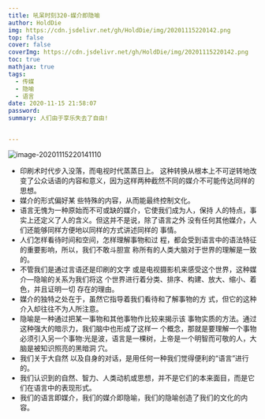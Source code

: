 ```yaml
---
title: 吼呆时刻320-媒介即隐喻
author: HoldDie
img: https://cdn.jsdelivr.net/gh/HoldDie/img/20201115220142.png
top: false
cover: false
coverImg: https://cdn.jsdelivr.net/gh/HoldDie/img/20201115220142.png
toc: true
mathjax: true
tags:
  - 传媒
  - 隐喻
  - 语言
date: 2020-11-15 21:58:07
password:
summary: 人们由于享乐失去了自由!


---
```




![image-20201115220141110](https://cdn.jsdelivr.net/gh/HoldDie/img/20201115220142.png)



- 印刷术时代步入没落，而电视时代蒸蒸日上。 这种转换从根本上不可逆转地改变了公众话语的内容和意义，因为这样两种截然不同的媒介不可能传达同样的思想。
- 媒介的形式偏好某 些特殊的内容，从而能最终控制文化。
- 语言无愧为一种原始而不可或缺的媒介，它使我们成为人，保持 人的特点，事实上还定义了人的含义。但这并不是说，除了语言之外 没有任何其他媒介，人们还能够同样方便地以同样的方式讲述同样的 事情。
- 人们怎样看待时间和空间，怎样理解事物和过 程，都会受到语言中的语法特征的重要影响，所以，我们不敢斗胆宣 称所有的人类大脑对于世界的理解是一致的。
- 不管我们是通过言语还是印刷的文字 或是电视摄影机来感受这个世界，这种媒介—隐喻的关系为我们将这 个世界进行着分类、排序、构建、放大、缩小、着色，并且证明一切 存在的理由。
- 媒介的独特之处在于，虽然它指导着我们看待和了解事物的方 式，但它的这种介入却往往不为人所注意。
- 隐喻是一种通过把某一事物和其他事物作比较来揭示该 事物实质的方法。通过这种强大的暗示力，我们脑中也形成了这样一 个概念，那就是要理解一个事物必须引入另一个事物:光是波，语言是一棵树，上帝是一个明智而可敬的人，大脑是被知识照亮的黑暗洞 穴。
- 我们关于大自然 以及自身的对话，是用任何一种我们觉得便利的“语言”进行的。
- 我们认识到的自然、智力、人类动机或思想，并不是它们的本来面目，而是它们在语言中的表现形式。
- 我们的语言即媒介，我们的媒介即隐喻，我们的隐喻创造了我们的文化的内容。